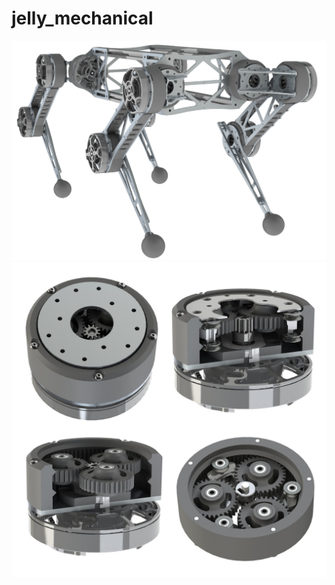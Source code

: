 # jelly_mechanical


![dog_render](images/dog_render_may9.JPG)
![transmission](images/transmission_collage.jpg)
